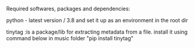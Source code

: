 Required softwares, packages and dependencies:

python - latest version / 3.8 and set it up as an environment in the root dir

tinytag :is a package/lib for extracting metadata from a file. install it using command below in music folder
"pip install tinytag"